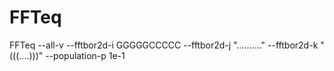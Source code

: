 FFTeq
=================

FFTeq --all-v --fftbor2d-i GGGGGCCCCC --fftbor2d-j ".........." --fftbor2d-k "(((....)))" --population-p 1e-1
